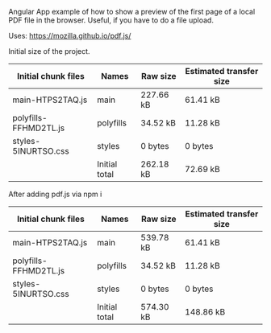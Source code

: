 Angular App example of how to show a preview of the first page of a local PDF file in the browser.
Useful, if you have to do a file upload.

Uses: https://mozilla.github.io/pdf.js/


Initial size of the project.

| Initial chunk files   | Names         | Raw size  | Estimated transfer size |
|-----------------------|---------------|-----------|-------------------------|
| main-HTPS2TAQ.js      | main          | 227.66 kB | 61.41 kB                |
| polyfills-FFHMD2TL.js | polyfills     | 34.52 kB  | 11.28 kB                |
| styles-5INURTSO.css   | styles        | 0 bytes   | 0 bytes                 |
|                       | Initial total | 262.18 kB | 72.69 kB                |

After adding pdf.js via npm i

| Initial chunk files   | Names         | Raw size  | Estimated transfer size |
|-----------------------|---------------|-----------|-------------------------|
| main-HTPS2TAQ.js      | main          | 539.78 kB | 61.41 kB                |
| polyfills-FFHMD2TL.js | polyfills     | 34.52 kB  | 11.28 kB                |
| styles-5INURTSO.css   | styles        | 0 bytes   | 0 bytes                 |
|                       | Initial total | 574.30 kB | 148.86 kB               |

